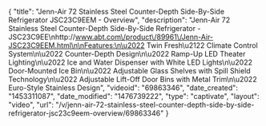 {
    "title": "Jenn-Air 72 Stainless Steel Counter-Depth Side-By-Side Refrigerator JSC23C9EEM - Overview",
    "description": "Jenn-Air 72 Stainless Steel Counter-Depth Side-By-Side Refrigerator - JSC23C9EE\nhttp:\/\/www.abt.com\/product\/89961\/Jenn-Air-JSC23C9EEM.html\n\nFeatures:\n\u2022 Twin Fresh\u2122 Climate Control System\n\u2022 Counter-Depth Design\n\u2022 Ramp-Up LED Theater Lighting\n\u2022 Ice and Water Dispenser with White LED Lights\n\u2022 Door-Mounted Ice Bin\n\u2022 Adjustable Glass Shelves with Spill Shield Technology\n\u2022 Adjustable Lift-Off Door Bins with Metal Trim\n\u2022 Euro-Style Stainless Design",
    "videoid": "69863346",
    "date_created": "1453311087",
    "date_modified": "1476739222",
    "type": "captivate",
    "layout": "video",
    "url": "\/v\/jenn-air-72-stainless-steel-counter-depth-side-by-side-refrigerator-jsc23c9eem-overview\/69863346"
}